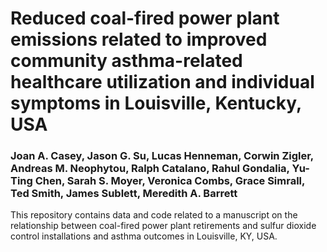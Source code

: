 # Reduced coal-fired power plant emissions related to improved community asthma-related healthcare utilization and individual symptoms in Louisville, Kentucky, USA
### Joan A. Casey, Jason G. Su, Lucas Henneman, Corwin Zigler, Andreas M. Neophytou, Ralph Catalano, Rahul Gondalia, Yu-Ting Chen, Sarah S. Moyer, Veronica Combs, Grace Simrall, Ted Smith, James Sublett, Meredith A. Barrett

This repository contains data and code related to a manuscript on the relationship between coal-fired power plant retirements and sulfur dioxide control installations and asthma outcomes in Louisville, KY, USA. 




